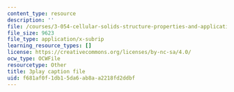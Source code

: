```yaml
---
content_type: resource
description: ''
file: /courses/3-054-cellular-solids-structure-properties-and-applications-spring-2015/f681af0f1db15da6ab8aa2218fd2ddbf_MxWZwTA_PHc.vtt
file_size: 9623
file_type: application/x-subrip
learning_resource_types: []
license: https://creativecommons.org/licenses/by-nc-sa/4.0/
ocw_type: OCWFile
resourcetype: Other
title: 3play caption file
uid: f681af0f-1db1-5da6-ab8a-a2218fd2ddbf
---
```

